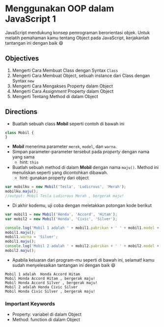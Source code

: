 # Menggunakan OOP dalam JavaScript 1

JavaScript mendukung konsep pemrograman berorientasi objek. Untuk melatih pemahaman kamu tentang Object pada JavaScript, kerjakanlah tantangan ini dengan baik :smile:

## Objectives

1. Mengerti Cara Membuat Class dengan Syntax `Class`
2. Mengerti Cara Membuat Object, sebuah instance dari Class dengan Syntax `new`
3. Mengerti Cara Mengakses Property dalam Object
4. Mengerti Cara *Assignment* Property dalam Object
5. Mengerti Tentang Method di dalam Object

## Directions

- Buatlah sebuah class **Mobil** seperti contoh di bawah ini

```javascript
class Mobil {
}
```

- **Mobil** menerima parameter `merek`, `model`, dan `warna`.
- Simpan parameter-parameter tersebut pada *property* dengan nama yang sama
    - hint: `this`
- Buatlah sebuah method di dalam **Mobil** dengan nama `maju()`. Method ini menuliskan seperti yang dicontohkan dibawah.
    - hint: gunakan property dari object

```javascript
var mobilku = new Mobil('Tesla', 'Ludicrous', 'Merah');
mobilku.maju();
//output: Mobil Tesla Ludicrous Merah , bergerak maju!
```

- Di akhir kodemu, uji coba dengan meletakkan potongan kode berikut

```javascript
var mobil1 = new Mobil('Honda', 'Accord', 'Hitam');
var mobil2 = new Mobil('Honda', 'Civic', 'Silver');

console.log('Mobil 1 adalah ' + mobil1.pabrikan + ' ' + mobil1.model + ' ' + mobil1.warna);
mobil1.maju();
mobil1.warna = 'Silver';
mobil1.maju();
console.log('Mobil 2 adalah ' + mobil2.pabrikan + ' ' + mobil2.model + ' ' + mobil2.warna);
mobil2.maju();
```

- Apabila keluaran dari program-mu seperti di bawah ini, selamat! kamu sudah menyelesaikan tantangan ini dengan baik :smile:

```
Mobil 1 adalah  Honda Accord Hitam
Mobil Honda Accord Hitam , bergerak maju!
Mobil Honda Accord Silver , bergerak maju!
Mobil 2 adalah Honda Civic Silver
Mobil Honda Civic Silver , bergerak maju!  
```

### Important Keywords

- Property: variabel di dalam Object
- Method: function di dalam Object
